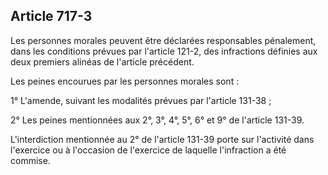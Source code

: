 Article 717-3
----
Les personnes morales peuvent être déclarées responsables pénalement, dans les
conditions prévues par l'article 121-2, des infractions définies aux deux
premiers alinéas de l'article précédent.

Les peines encourues par les personnes morales sont :

1° L'amende, suivant les modalités prévues par l'article 131-38 ;

2° Les peines mentionnées aux 2°, 3°, 4°, 5°, 6° et 9° de l'article 131-39.

L'interdiction mentionnée au 2° de l'article 131-39 porte sur l'activité dans
l'exercice ou à l'occasion de l'exercice de laquelle l'infraction a été commise.
